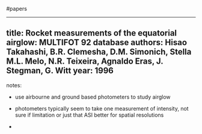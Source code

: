 #papers

---
title: Rocket measurements of the equatorial airglow: MULTIFOT 92 database
authors: Hisao Takahashi, B.R. Clemesha, D.M. Simonich, Stella M.L. Melo, N.R. Teixeira, Agnaldo Eras, J. Stegman, G. Witt
year: 1996
---
notes:
- use airbourne and ground based photometers to study airglow

- photometers typically seem to take one measurement of intensity, not sure if limitation or just that ASI better for spatial resolutions

-